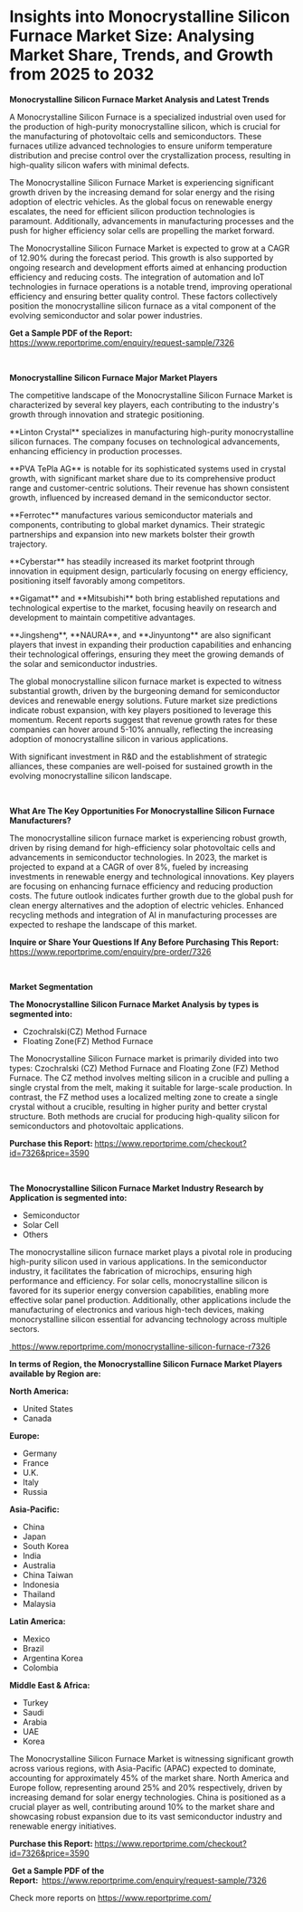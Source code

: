 <p><h1>Insights into Monocrystalline Silicon Furnace Market Size: Analysing Market Share, Trends, and Growth from 2025 to 2032</h1></p><p><strong>Monocrystalline Silicon Furnace Market Analysis and Latest Trends</strong></p>
<p><p>A Monocrystalline Silicon Furnace is a specialized industrial oven used for the production of high-purity monocrystalline silicon, which is crucial for the manufacturing of photovoltaic cells and semiconductors. These furnaces utilize advanced technologies to ensure uniform temperature distribution and precise control over the crystallization process, resulting in high-quality silicon wafers with minimal defects.</p><p>The Monocrystalline Silicon Furnace Market is experiencing significant growth driven by the increasing demand for solar energy and the rising adoption of electric vehicles. As the global focus on renewable energy escalates, the need for efficient silicon production technologies is paramount. Additionally, advancements in manufacturing processes and the push for higher efficiency solar cells are propelling the market forward.</p><p>The Monocrystalline Silicon Furnace Market is expected to grow at a CAGR of 12.90% during the forecast period. This growth is also supported by ongoing research and development efforts aimed at enhancing production efficiency and reducing costs. The integration of automation and IoT technologies in furnace operations is a notable trend, improving operational efficiency and ensuring better quality control. These factors collectively position the monocrystalline silicon furnace as a vital component of the evolving semiconductor and solar power industries.</p></p>
<p><strong>Get a Sample PDF of the Report:&nbsp;</strong> <a href="https://www.reportprime.com/enquiry/request-sample/7326?utm_campaign=3122&utm_medium=2&utm_source=Github&utm_content=ia&utm_term=19032025&utm_id=monocrystalline-silicon-furnace">https://www.reportprime.com/enquiry/request-sample/7326</a></p>
<p>&nbsp;</p>
<p><strong>Monocrystalline Silicon Furnace Major Market Players</strong></p>
<p><p>The competitive landscape of the Monocrystalline Silicon Furnace Market is characterized by several key players, each contributing to the industry's growth through innovation and strategic positioning. </p><p>**Linton Crystal** specializes in manufacturing high-purity monocrystalline silicon furnaces. The company focuses on technological advancements, enhancing efficiency in production processes. </p><p>**PVA TePla AG** is notable for its sophisticated systems used in crystal growth, with significant market share due to its comprehensive product range and customer-centric solutions. Their revenue has shown consistent growth, influenced by increased demand in the semiconductor sector.</p><p>**Ferrotec** manufactures various semiconductor materials and components, contributing to global market dynamics. Their strategic partnerships and expansion into new markets bolster their growth trajectory.</p><p>**Cyberstar** has steadily increased its market footprint through innovation in equipment design, particularly focusing on energy efficiency, positioning itself favorably among competitors.</p><p>**Gigamat** and **Mitsubishi** both bring established reputations and technological expertise to the market, focusing heavily on research and development to maintain competitive advantages.</p><p>**Jingsheng**, **NAURA**, and **Jinyuntong** are also significant players that invest in expanding their production capabilities and enhancing their technological offerings, ensuring they meet the growing demands of the solar and semiconductor industries.</p><p>The global monocrystalline silicon furnace market is expected to witness substantial growth, driven by the burgeoning demand for semiconductor devices and renewable energy solutions. Future market size predictions indicate robust expansion, with key players positioned to leverage this momentum. Recent reports suggest that revenue growth rates for these companies can hover around 5-10% annually, reflecting the increasing adoption of monocrystalline silicon in various applications.</p><p>With significant investment in R&D and the establishment of strategic alliances, these companies are well-poised for sustained growth in the evolving monocrystalline silicon landscape.</p></p>
<p>&nbsp;</p>
<p><strong>What Are The Key Opportunities For Monocrystalline Silicon Furnace Manufacturers?</strong></p>
<p><p>The monocrystalline silicon furnace market is experiencing robust growth, driven by rising demand for high-efficiency solar photovoltaic cells and advancements in semiconductor technologies. In 2023, the market is projected to expand at a CAGR of over 8%, fueled by increasing investments in renewable energy and technological innovations. Key players are focusing on enhancing furnace efficiency and reducing production costs. The future outlook indicates further growth due to the global push for clean energy alternatives and the adoption of electric vehicles. Enhanced recycling methods and integration of AI in manufacturing processes are expected to reshape the landscape of this market.</p></p>
<p><strong>Inquire or Share Your Questions If Any Before Purchasing This Report:</strong> <a href="https://www.reportprime.com/enquiry/pre-order/7326?utm_campaign=3122&utm_medium=2&utm_source=Github&utm_content=ia&utm_term=19032025&utm_id=monocrystalline-silicon-furnace">https://www.reportprime.com/enquiry/pre-order/7326</a></p>
<p>&nbsp;</p>
<p><strong>Market Segmentation</strong></p>
<p><strong>The Monocrystalline Silicon Furnace Market Analysis by types is segmented into:</strong></p>
<p><ul><li>Czochralski(CZ) Method Furnace</li><li>Floating Zone(FZ) Method Furnace</li></ul></p>
<p><p>The Monocrystalline Silicon Furnace market is primarily divided into two types: Czochralski (CZ) Method Furnace and Floating Zone (FZ) Method Furnace. The CZ method involves melting silicon in a crucible and pulling a single crystal from the melt, making it suitable for large-scale production. In contrast, the FZ method uses a localized melting zone to create a single crystal without a crucible, resulting in higher purity and better crystal structure. Both methods are crucial for producing high-quality silicon for semiconductors and photovoltaic applications.</p></p>
<p><strong>Purchase this Report:&nbsp;</strong><a href="https://www.reportprime.com/checkout?id=7326&price=3590&utm_campaign=3122&utm_medium=2&utm_source=Github&utm_content=ia&utm_term=19032025&utm_id=monocrystalline-silicon-furnace">https://www.reportprime.com/checkout?id=7326&price=3590</a></p>
<p>&nbsp;</p>
<p><strong>The Monocrystalline Silicon Furnace Market Industry Research by Application is segmented into:</strong></p>
<p><ul><li>Semiconductor</li><li>Solar Cell</li><li>Others</li></ul></p>
<p><p>The monocrystalline silicon furnace market plays a pivotal role in producing high-purity silicon used in various applications. In the semiconductor industry, it facilitates the fabrication of microchips, ensuring high performance and efficiency. For solar cells, monocrystalline silicon is favored for its superior energy conversion capabilities, enabling more effective solar panel production. Additionally, other applications include the manufacturing of electronics and various high-tech devices, making monocrystalline silicon essential for advancing technology across multiple sectors.</p></p>
<p><a href="https://www.reportprime.com/monocrystalline-silicon-furnace-r7326?utm_campaign=3122&utm_medium=2&utm_source=Github&utm_content=ia&utm_term=19032025&utm_id=monocrystalline-silicon-furnace">&nbsp;https://www.reportprime.com/monocrystalline-silicon-furnace-r7326</a></p>
<p><strong>In terms of Region, the Monocrystalline Silicon Furnace Market Players available by Region are:</strong></p>
<p>
    <p> <strong> North America: </strong>
        <ul>
            <li>United States</li>
            <li>Canada</li>
        </ul>
        </p> 
    <p> <strong> Europe: </strong>
        <ul>
            <li>Germany</li>
            <li>France</li>
            <li>U.K.</li>
            <li>Italy</li>
            <li>Russia</li>
        </ul>
        </p> 
    <p> <strong> Asia-Pacific: </strong>
        <ul>
            <li>China</li>
            <li>Japan</li>
            <li>South Korea</li>
            <li>India</li>
            <li>Australia</li>
            <li>China Taiwan</li>
            <li>Indonesia</li>
            <li>Thailand</li>
            <li>Malaysia</li>
        </ul>
        </p> 
    <p> <strong> Latin America: </strong>
        <ul>
            <li>Mexico</li>
            <li>Brazil</li>
            <li>Argentina Korea</li>
            <li>Colombia</li>
        </ul>
        </p> 
    <p> <strong> Middle East & Africa: </strong>
        <ul>
            <li>Turkey</li>
            <li>Saudi</li>
            <li>Arabia</li>
            <li>UAE</li>
            <li>Korea</li>
        </ul>
    </p>
    </p>
<p><p>The Monocrystalline Silicon Furnace Market is witnessing significant growth across various regions, with Asia-Pacific (APAC) expected to dominate, accounting for approximately 45% of the market share. North America and Europe follow, representing around 25% and 20% respectively, driven by increasing demand for solar energy technologies. China is positioned as a crucial player as well, contributing around 10% to the market share and showcasing robust expansion due to its vast semiconductor industry and renewable energy initiatives.</p></p>
<p><strong>Purchase this Report: </strong><a href="https://www.reportprime.com/checkout?id=7326&price=3590&utm_campaign=3122&utm_medium=2&utm_source=Github&utm_content=ia&utm_term=19032025&utm_id=monocrystalline-silicon-furnace">https://www.reportprime.com/checkout?id=7326&price=3590</a></p>
<p>&nbsp;<strong>Get a Sample PDF of the Report:&nbsp;&nbsp;</strong><a href="https://www.reportprime.com/enquiry/request-sample/7326?utm_campaign=3122&utm_medium=2&utm_source=Github&utm_content=ia&utm_term=19032025&utm_id=monocrystalline-silicon-furnace">https://www.reportprime.com/enquiry/request-sample/7326</a></p>
<p><strong></strong></p>
<p>Check more reports on <a href="https://www.reportprime.com/?utm_campaign=3122&utm_medium=2&utm_source=Github&utm_content=ia&utm_term=19032025&utm_id=monocrystalline-silicon-furnace">https://www.reportprime.com/</a></p>